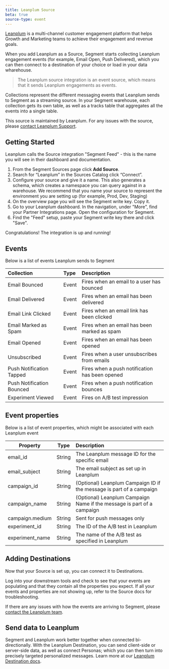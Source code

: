 ```yaml
---
title: Leanplum Source
beta: true
source-type: event
---
```


[Leanplum](https://leanplum.com/?utm_source=segmentio&utm_medium=docs&utm_campaign=partners) is a multi-channel customer engagement platform that helps Growth and Marketing teams to achieve their engagement and revenue goals.

When you add Leanplum as a Source, Segment starts collecting Leanplum engagement events (for example, Email Open, Push Delivered), which you can then connect to a destination of your choice or load in your data wharehouse.

> The Leanplum source integration is an event source, which means that it sends Leanplum engagements as events.

Collections represent the different messaging events that Leanplum sends to Segment as a streaming source. In your Segment warehouse, each collection gets its own table, as well as a tracks table that aggregates all the events into a single table.

This source is maintained by Leanplum. For any issues with the source, please [contact Leanplum Support](mailto:support@leanplum.com).


## Getting Started
Leanplum calls the Source integration "Segment Feed" - this is the name you will see in their dashboard and documentation.

1. From the Segment Sources page click **Add Source**.
2. Search for “Leanplum” in the Sources Catalog click “Connect”.
3. Configure your source and give it a name. This also generates a schema, which creates a namespace you can query against in a warehouse. We recommend that you name your source to represent the environment you are setting up (for example, Prod, Dev, Staging)
4. On the overview page you will see the Segment write key. Copy it.
5. Go to your Leanplum dashboard. In the navigation, under "More", find your Partner Integrations page. Open the configuration for Segment.
6. Find the "Feed" setup, paste your Segment write key there and click "Save".

Congratulations! The integration is up and running!



## Events
Below is a list of events Leanplum sends to Segment

| Collection                | Type  | Description                                    |
|:------------------------- |:----- |:---------------------------------------------- |
| Email Bounced            | Event | Fires when an email to a user has bounced      |
| Email Delivered           | Event | Fires when an email has been delivered         |
| Email Link Clicked        | Event | Fires when an email link has been clicked      |
| Email Marked as Spam      | Event | Fires when an email has been marked as spam    |
| Email Opened              | Event | Fires when an email has been opened            |
| Unsubscribed              | Event | Fires when a user unsubscribes from emails     |
| Push Notification Tapped  | Event | Fires when a push notification has been opened |
| Push Notification Bounced | Event | Fires when a push notification bounces         |
| Experiment Viewed         | Event | Fires on A/B test impression                   |

## Event properties
Below is a list of event properties, which might be associated with each Leanplum event


| Property        | Type   | Description                                                            |
| --------------- | ------ |:---------------------------------------------------------------------- |
| email_id        | String | The Leanplum message ID for the specific email                         |
| email_subject   | String | The email subject as set up in Leanplum                                |
| campaign_id     | String | (Optional) Leanplum Campaign ID if the message is part of a campaign   |
| campaign_name   | String | (Optional) Leanplum Campaign Name if the message is part of a campaign |
| campaign.medium | String | Sent for push messages only                                            |
| experiment_id   | String | The ID of the A/B test in Leanplum                                     |
| experiment_name | String | The name of the A/B test as specified in Leanplum                      |


## Adding Destinations

Now that your Source is set up, you can connect it to Destinations.

Log into your downstream tools and check to see that your events are populating and that they contain all the properties you expect. If all your events and properties are not showing up, refer to the Source docs for troubleshooting.

If there are any issues with how the events are arriving to Segment, please [contact the Leanplum team](mailto:support@leanplum.com).

## Send data to Leanplum

Segment and Leanplum work better together when connected bi-directionally. With the Leanplum Destination, you can send client-side or server-side data, as well as connect Personas; which you can then turn into precisely targeted personalized messages. Learn more at our [Leanplum Destination docs](https://segment.com/docs/connections/destinations/catalog/leanplum/).
